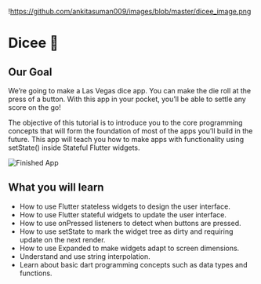 !https://github.com/ankitasuman009/images/blob/master/dicee_image.png


# Dicee 🎲

## Our Goal

We’re going to make a Las Vegas dice app. You can make the die roll at the press of a button. With this app in your pocket, you’ll be able to settle any score on the go!

The objective of this tutorial is to introduce you to the core programming concepts that will form the foundation of most of the apps you’ll build in the future. This app will teach you how to make apps with functionality using setState() inside Stateful Flutter widgets.



![Finished App](https://github.com/londonappbrewery/Images/blob/master/dicee-demo.gif)

## What you will learn

- How to use Flutter stateless widgets to design the user interface.
- How to use Flutter stateful widgets to update the user interface.
- How to use onPressed listeners to detect when buttons are pressed.
- How to use setState to mark the widget tree as dirty and requiring update on the next render.
- How to use Expanded to make widgets adapt to screen dimensions.
- Understand and use string interpolation.
- Learn about basic dart programming concepts such as data types and functions.

